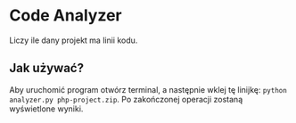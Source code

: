Code Analyzer
=============

Liczy ile dany projekt ma linii kodu.

Jak używać?
-----------

Aby uruchomić program otwórz terminal, a następnie wklej tę linijkę: `python analyzer.py php-project.zip`. Po zakończonej operacji zostaną wyświetlone wyniki.
